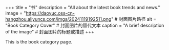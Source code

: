 +++
title = "书"
description = "All about the latest book trends and news."
image = "https://daoyuc.oss-cn-hangzhou.aliyuncs.com/imgs/20241119192511.png" # 封面图片路径
alt = "Book Category Cover" # 封面图片的替代文本
caption = "A brief description of the image" # 封面图片的标题或描述
+++

This is the book category page.
